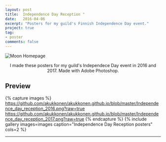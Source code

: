 ```yaml
---
layout: post
title:  Independence Day Reception "
date:   2016-04-06
excerpt: "Posters for my guild's Finnish Independence Day event."
project: true
tag:
- poster 
comments: false
---
```


![Moon Homepage](https://cloud.githubusercontent.com/assets/754514/14509720/61c61058-01d6-11e6-93ab-0918515ecd56.png)    
    
<center>I made these posters for my guild's Independece Day event in 2016 and 2017. Made with Adobe Photoshop.</center>

## Preview

{% capture images %}
	https://github.com/akukkonen/akukkonen.github.io/blob/master/Independence_day_reception_2016.png?raw=true
	https://github.com/akukkonen/akukkonen.github.io/blob/master/Independence_day_reception_2017.png?raw=true
{% endcapture %}
{% include gallery images=images caption="Independence Day Reception posters" cols=2 %}

---
